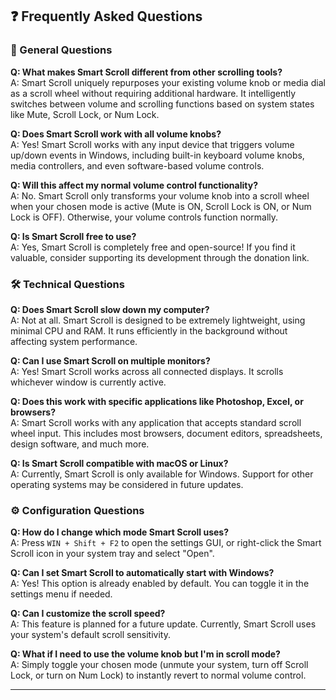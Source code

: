 


## ❓ Frequently Asked Questions

### 🤔 General Questions

**Q: What makes Smart Scroll different from other scrolling tools?**  
A: Smart Scroll uniquely repurposes your existing volume knob or media dial as a scroll wheel without requiring additional hardware. It intelligently switches between volume and scrolling functions based on system states like Mute, Scroll Lock, or Num Lock.

**Q: Does Smart Scroll work with all volume knobs?**  
A: Yes! Smart Scroll works with any input device that triggers volume up/down events in Windows, including built-in keyboard volume knobs, media controllers, and even software-based volume controls.

**Q: Will this affect my normal volume control functionality?**  
A: No. Smart Scroll only transforms your volume knob into a scroll wheel when your chosen mode is active (Mute is ON, Scroll Lock is ON, or Num Lock is OFF). Otherwise, your volume controls function normally.

**Q: Is Smart Scroll free to use?**  
A: Yes, Smart Scroll is completely free and open-source! If you find it valuable, consider supporting its development through the donation link.

### 🛠️ Technical Questions

**Q: Does Smart Scroll slow down my computer?**  
A: Not at all. Smart Scroll is designed to be extremely lightweight, using minimal CPU and RAM. It runs efficiently in the background without affecting system performance.

**Q: Can I use Smart Scroll on multiple monitors?**  
A: Yes! Smart Scroll works across all connected displays. It scrolls whichever window is currently active.

**Q: Does this work with specific applications like Photoshop, Excel, or browsers?**  
A: Smart Scroll works with any application that accepts standard scroll wheel input. This includes most browsers, document editors, spreadsheets, design software, and much more.

**Q: Is Smart Scroll compatible with macOS or Linux?**  
A: Currently, Smart Scroll is only available for Windows. Support for other operating systems may be considered in future updates.

### ⚙️ Configuration Questions

**Q: How do I change which mode Smart Scroll uses?**  
A: Press `WIN + Shift + F2` to open the settings GUI, or right-click the Smart Scroll icon in your system tray and select "Open".

**Q: Can I set Smart Scroll to automatically start with Windows?**  
A: Yes! This option is already enabled by default. You can toggle it in the settings menu if needed.

**Q: Can I customize the scroll speed?**  
A: This feature is planned for a future update. Currently, Smart Scroll uses your system's default scroll sensitivity.

**Q: What if I need to use the volume knob but I'm in scroll mode?**  
A: Simply toggle your chosen mode (unmute your system, turn off Scroll Lock, or turn on Num Lock) to instantly revert to normal volume control.

---